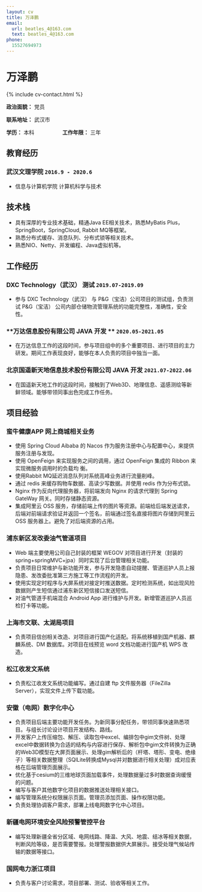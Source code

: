 ```yaml
---
layout: cv
title: 万泽鹏
email:
  url: beatles_4@163.com
  text: beatles_4@163.com
phone:
  15527694973
---
```


# 万泽鹏

<!--
include contact information from the front matter
Supported arguments:
    - homepage: url, text
        - phone
        - email
            -->

{% include cv-contact.html %}

**政治面貌：** 党员

**联系地址：** 武汉市

**学历：** 本科	&nbsp;&nbsp;&nbsp;&nbsp;&nbsp;&nbsp;&nbsp;&nbsp;&nbsp;&nbsp;&nbsp;&nbsp;&nbsp;&nbsp;&nbsp;&nbsp;&nbsp;	**工作年限：** 三年

## 教育经历

### **武汉文理学院** `2016.9 - 2020.6`

- 信息与计算机学院 计算机科学与技术

## 技术栈

- 具有深厚的专业技术基础，精通Java EE相关技术，熟悉MyBatis Plus，SpringBoot，SpringCloud, Rabbit MQ等框架。
- 熟悉分布式缓存、消息队列、分布式锁等相关技术。
- 熟悉NIO、Netty、并发编程、Java虚拟机等。


## 工作经历

### **DXC Technology（武汉）    测试** `2019.07-2019.09`
- 参与 DXC Technology（武汉） 与 P&G（宝洁）公司项目的测试组，负责测试 P&G（宝洁） 公司内部仓储物流管理系统的功能完整性，准确性，安全性。 


### **万达信息股份有限公司    JAVA 开发 ** `2020.05-2021.05`
-  在万达信息工作的这段时间，参与项目组中的多个重要项目、进行项目的主力研发。期间工作表现良好，能够在本人负责的项目中独当一面。  

### 北京国遥新天地信息技术股份有限公司   JAVA 开发 `2021.07-2022.06`

- 在国遥新天地工作的这段时间，接触到了Web3D、地理信息、遥感测绘等新鲜领域。能够带领同事出色完成工作任务。

## 项目经验

### 蛮牛健康APP 网上商城相关业务

-  使用 Spring Cloud Aibaba 的 Nacos 作为服务注册中心与配置中心，来提供服务注册与发现。 
-  使用 OpenFeign 来实现服务之间的调用，通过 OpenFeign 集成的 Ribbon 来实现微服务调用时的负载均 衡。  
-  使用Rabbit MQ延迟消息队列对系统高峰业务进行流量削峰。
- 通过 redis 来缓存购物车数据、高读少写数据。并使用 redis 作为分布式锁。
- Nginx 作为反向代理服务器，将前端发向 Nginx 的请求代理到 Spring GateWay 网关。同时存储静态资源。  
- 集成阿里云 OSS 服务，存储前端上传的图片等资源。前端给后端发送请求，后端对前端请求验证并返回一个签名，前端通过签名直接将图片存储到阿里云 OSS 服务器上。避免了对后端资源的占用。  

### 浦东新区发改委油气管道项目 

- Web 端主要使用公司自己封装的框架 WEGOV 对项目进行开发（封装的 spring+springMVC+jpa）同时实现了后台管理相关功能。  
- 负责项目日常维护与新功能开发，参与开发隐患自动提醒、管道巡护人员上报隐患、发改委批准第三方施工等工作流程的开发。  
-  使用实现定时程序与大屏系统对接定时推送数据。定时检测系统，如出现风险数据则产生短信通过浦东新区短信接口发送短信。  
- 对油气管道手机端混合 Android App 进行维护与开发。新增管道巡护人员巡检打卡等功能。

### 上海市文联、太湖局项目  

- 负责项目信创相关改造、对项目进行国产化适配。将系统移植到国产机器、麒麟系统、DM 数据库。对项目在线预览 word 文档功能进行国产机 WPS 改造。 


### 松江收发文系统 

- 负责松江收发文系统功能编写。通过自建 ftp 文件服务器（FileZilla Server），实现文件上传下载功能。 

### 安徽（电网）数字化中心

- 负责项目后端主要功能开发任务。为新同事分配任务，带领同事快速熟悉项目。与组长讨论设计项目开发结构、路线。
- 开发客户上传压缩包、解压、读取包中excel、编排包中gim文件树、处理excel中数据转换为合适的结构与内容进行保存、解析包中gim文件转换为正确的Web3D模型在大屏页面展示、处理gim解析后的（杆塔、塔形、变电、绝缘子）等相关数据整理（SQlLite转换成Mysql并对数据进行相关处理）成对应表格在后端管理页面展示。
- 优化基于cesium的三维地球页面加载事件，处理数据量过多时数据查询缓慢的问题。
- 编写与客户其他数字化项目的数据推送处理相关接口。
- 编写管理系统分权限展示页面。管理员添加页面、操作权限功能。
- 负责处理协调客户需求，部署上线电网数字化中心项目。

### 新疆电网环境安全风险预警管控平台

- 编写处理新疆全省分区域、电网线路、降温、大风、地震、结冰等相关数据，判断风险等级，是否需要警报。处理警报数据供大屏展示。接受处理气候站传输的数据等接口。

### 国网电力浙江项目

- 负责与客户讨论需求，项目部署、测试、验收等相关工作。



<!-- ### Footer

Last updated: Oct 2022 -->
